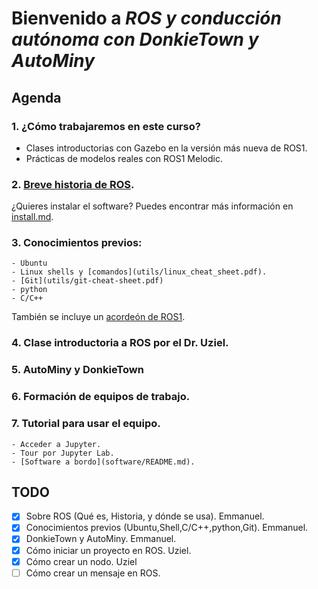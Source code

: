 # Bienvenido a *ROS y conducción autónoma con DonkieTown y AutoMiny*

## Agenda
### 1. ¿Cómo trabajaremos en este curso?
- Clases introductorias con Gazebo en la versión más nueva de ROS1.
- Prácticas de modelos reales con ROS1 Melodic.

### 2. [Breve historia de ROS](https://docs.google.com/presentation/d/1448rrzZO1TJ6_GUowgdLRBvesh_EeMGizCUs7hxbvyo/edit?usp=share_link). <!--20 minutos -->

¿Quieres instalar el software? Puedes encontrar más información en [install.md](install.md). 

### 3. Conocimientos previos:
	- Ubuntu
	- Linux shells y [comandos](utils/linux_cheat_sheet.pdf).
	- [Git](utils/git-cheat-sheet.pdf)
	- python
	- C/C++

También se incluye un [acordeón de ROS1](utils/ROScheatsheet.pdf). 

### 4. Clase introductoria a ROS por el Dr. Uziel.

### 5. AutoMiny y DonkieTown

### 6. Formación de equipos de trabajo.

### 7. Tutorial para usar el equipo.
	- Acceder a Jupyter.
	- Tour por Jupyter Lab.
	- [Software a bordo](software/README.md).

## TODO
- [x] Sobre ROS (Qué es, Historia, y dónde se usa). Emmanuel.
- [x] Conocimientos previos (Ubuntu,Shell,C/C++,python,Git). Emmanuel.
- [x] DonkieTown y AutoMiny. Emmanuel.
- [x] Cómo iniciar un proyecto en ROS. Uziel.
- [x] Cómo crear un nodo. Uziel
- [ ] Cómo crear un mensaje en ROS.